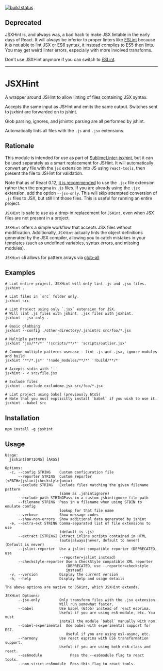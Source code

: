 [![build status](https://secure.travis-ci.org/STRML/JSXHint.png)](http://travis-ci.org/STRML/JSXHint)

## Deprecated

JSXHint is, and always was, a bad hack to make JSX lintable in the early days of React. It will always be
inferior to proper linters like [ESLint](http://eslint.org/) because it is not able to lint JSX or ES6 syntax,
it instead compiles to ES5 then lints. You may get weird linter errors, especially with more involved 
transforms.

Don't use JSXHint anymore if you can switch to [ESLint](http://eslint.org/).

------

# JSXHint
A wrapper around JSHint to allow linting of files containing JSX syntax.

Accepts the same input as JSHint and emits the same output. Switches sent to jsxhint
are forwarded on to jshint.

Glob parsing, ignores, and jshintrc parsing are all performed by jshint.

Automatically lints all files with the `.js` and `.jsx` extensions.

## Rationale

This module is intended for use as part of
[SublimeLinter-jsxhint](https://github.com/SublimeLinter/SublimeLinter-jsxhint),
but it can be used separately as a smart replacement for JSHint. It will automatically convert any file with
the `jsx` extension into JS using `react-tools`, then present the file to JSHint for validation.

Note that as of React 0.12, [it is recommended](https://github.com/facebook/react/issues/832) to use the `.jsx`
file extension rather than the pragma in `.js` files. If you are already using the `.jsx` extension, add the option
`--jsx-only`. This will skip attempted conversion of `.js` files to JSX, but still lint those files.
This is useful for running an entire project.

`JSXHint` is safe to use as a drop-in replacement for `JSHint`, even when JSX files are not present in a project.

`JSXHint` offers a simple workflow that accepts JSX files without modification.
Additionally, `JSXHint` actually lints the object definitions generated by the JSX compiler, allowing you to catch
mistakes in your templates (such as undefined variables, syntax errors, and missing modules).

`JSXHint` cli allows for pattern arrays via [glob-all](https://github.com/jpillora/node-glob-all)

## Examples

```
# Lint entire project. JSXHint will only lint .js and .jsx files.
jsxhint .

# Lint files in `src` folder only.
jsxhint src

# Lint Project using only `.jsx` extension for JSX.
# Will lint .js files with jshint, .jsx files with jsxhint.
jsxhint --jsx-only .

# Basic globbing
jsxhint --config ./other-directory/.jshintrc src/foo/*.jsx

# Multiple patterns
jsxhint 'jsx/**/*' '!scripts/**/*' 'scripts/outlier.jsx'

# Common multiple patterns usecase - lint .js and .jsx, ignore modules and build
jsxhint '**/*.js*' '!node_modules/**/*' '!build/**/*'

# Accepts stdin with '-'
jsxhint - < src/file.jsx

# Exclude files
jsxhint --exclude excludeme.jsx src/foo/*.jsx

# Lint project using babel (previously 6to5)
# Note that you must explicitly install `babel` if you wish to use it.
jsxhint --babel src
```

## Installation
`npm install -g jsxhint`

## Usage

```
Usage:
  jsxhint[OPTIONS] [ARGS]

Options:
  -c, --config STRING    Custom configuration file
      --reporter STRING  Custom reporter (<PATH>|jslint|checkstyle|unix)
      --exclude STRING   Exclude files matching the given filename pattern
                         (same as .jshintignore)
      --exclude-path STRINGPass in a custom jshintignore file path
      --filename STRING  Pass in a filename when using STDIN to emulate config
                         lookup for that file name
      --verbose          Show message codes
      --show-non-errors  Show additional data generated by jshint
  -e, --extra-ext STRING Comma-separated list of file extensions to use
                         (default is .js)
      --extract [STRING] Extract inline scripts contained in HTML
                         (auto|always|never, default to never)  (Default is never)
      --jslint-reporter  Use a jslint compatible reporter (DEPRECATED, use
                         --reporter=jslint instead)
      --checkstyle-reporter Use a CheckStyle compatible XML reporter
                            (DEPRECATED, use --reporter=checkstyle
                            instead)
  -v, --version          Display the current version
  -h, --help             Display help and usage details

The above options are native to JSHint, which JSXHint extends.

JSXHint Options:
      --jsx-only         Only transform files with the .jsx extension.
                         Will run somewhat faster.
      --babel            Use babel (6to5) instead of react esprima.
                         Useful if you are using es6-module, etc. You must
                         install the module `babel` manually with npm.
      --babel-experimental  Use babel with experimental support for ES7.
                            Useful if you are using es7-async, etc.
      --harmony          Use react esprima with ES6 transformation support.
                         Useful if you are using both es6-class and react.
      --es6module             Pass the --es6module flag to react tools.
      --non-strict-es6module  Pass this flag to react tools.
```
